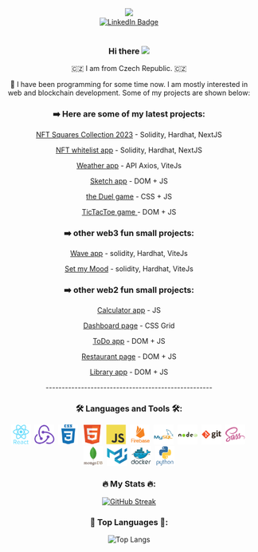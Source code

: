 <div align="center">
  <div id="header" align="center">
    <img src="https://media.giphy.com/media/RbDKaczqWovIugyJmW/giphy.gif" width="150"/>
  </div>
  <div id="badges" align="center">
    <a href="https://www.linkedin.com/in/hoang-le-cfa-808b6224/)">
      <img src="https://img.shields.io/badge/LinkedIn-blue?style=for-the-badge&logo=linkedin&logoColor=white" alt="LinkedIn Badge"/>
    </a>
  </div>
  <img src="https://komarev.com/ghpvc/?username=HoangLe87&style=flat-square&color=blue" alt=""/>
  <div><div>
</div>

<h3> Hi there <img src="https://media.giphy.com/media/hvRJCLFzcasrR4ia7z/giphy.gif" width="30px"/> </h3>

🇨🇿 I am from Czech Republic. 🇨🇿

🔭 I have been programming for some time now. I am mostly interested in web and blockchain development. Some of my projects are shown below:

### ➡️ Here are some of my latest projects:
<div>
    <p><a href="https://celebs-nft-2023-collection-4l57.vercel.app/">NFT Squares Collection 2023</a> - Solidity, Hardhat, NextJS</p>
    <p><a href="https://nft-whitelist-pgvhtou86-hoangle87.vercel.app/">NFT whitelist app</a> - Solidity, Hardhat, NextJS</p>
    <p><a href="https://hoangle87.github.io/WeatherApp/">Weather app</a> - API Axios, ViteJs</p>
    <p><a href="https://hoangle87.github.io/TheOdinProject/FOUNDATIONS/EtchASketch/index.html">Sketch app</a> - DOM + JS</p>
    <p><a href="https://hoangle87.github.io/TheOdinProject/FOUNDATIONS/rockPaperScissors-remake/index.html"> the Duel game</a> - CSS + JS</p>
    <p><a href="https://hoangle87.github.io/TheOdinProject/INTERMEDIATE/ticTacToe/index.html">TicTacToe game </a>- DOM + JS</p>
</div>

### ➡️ other web3 fun small projects:
<div>
    <p><a href="https://hoangle87.github.io/wavePortal/">Wave app</a> - solidity, Hardhat, ViteJs</p>
   <p><a href="https://hoangle87.github.io/CryptoApp/">Set my Mood</a> - solidity, Hardhat, ViteJs</p>
</div>

### ➡️ other web2 fun small projects:
<div>
  <p><a href="https://hoangle87.github.io/TheOdinProject/FOUNDATIONS/TheCalculator/index.html">Calculator app</a> - JS</p>
  <p><a href="https://hoangle87.github.io/TheOdinProject/INTERMEDIATE/dashboard/dist/index.html">Dashboard page</a> - CSS Grid</p>
  <p><a href="https://hoangle87.github.io/TheOdinProject/JAVASCRIPT/toDoApp/dist/index.html">ToDo app</a> - DOM + JS</p>
  <p><a href="https://hoangle87.github.io/TheOdinProject/INTERMEDIATE/restaurantPage/dist/index.html">Restaurant page</a> - DOM + JS</p>
  <p><a href="https://hoangle87.github.io/TheOdinProject/INTERMEDIATE/library/index.html">Library app</a> - DOM + JS</p>
</div>
----------------------------------------------------
 
<div align="center">
  
### :hammer_and_wrench: Languages and Tools :hammer_and_wrench::
<div>
  <img src="https://github.com/devicons/devicon/blob/master/icons/react/react-original-wordmark.svg" title="React" alt="React" width="40" height="40"/>&nbsp;
  <img src="https://github.com/devicons/devicon/blob/master/icons/redux/redux-original.svg" title="Redux" alt="Redux " width="40" height="40"/>&nbsp;
  <img src="https://github.com/devicons/devicon/blob/master/icons/css3/css3-plain-wordmark.svg"  title="CSS3" alt="CSS" width="40" height="40"/>&nbsp;
  <img src="https://github.com/devicons/devicon/blob/master/icons/html5/html5-original.svg" title="HTML5" alt="HTML" width="40" height="40"/>&nbsp;
  <img src="https://github.com/devicons/devicon/blob/master/icons/javascript/javascript-original.svg" title="JavaScript" alt="JavaScript" width="40" height="40"/>&nbsp;
  <img src="https://github.com/devicons/devicon/blob/master/icons/firebase/firebase-plain-wordmark.svg" title="Firebase" alt="Firebase" width="40" height="40"/>&nbsp;
  <img src="https://github.com/devicons/devicon/blob/master/icons/mysql/mysql-original-wordmark.svg" title="MySQL"  alt="MySQL" width="40" height="40"/>&nbsp;
  <img src="https://github.com/devicons/devicon/blob/master/icons/nodejs/nodejs-original-wordmark.svg" title="NodeJS" alt="NodeJS" width="40" height="40"/>&nbsp;
  <img src="https://github.com/devicons/devicon/blob/master/icons/git/git-original-wordmark.svg" title="Git" **alt="Git" width="40" height="40"/>&nbsp;
  <img src="https://github.com/devicons/devicon/blob/master/icons/sass/sass-original.svg" title="sass" **alt="sass" width="40" height="40"/>&nbsp;
  <img src="https://github.com/devicons/devicon/blob/master/icons/mongodb/mongodb-original-wordmark.svg" title="mongodb" **alt="mongodb" width="40" height="40"/>&nbsp;
  <img src="https://github.com/devicons/devicon/blob/master/icons/materialui/materialui-original.svg" title="materialui" **alt="materialui" width="40" height="40"/>&nbsp;
  <img src="https://github.com/devicons/devicon/blob/master/icons/docker/docker-original-wordmark.svg" title="docker" **alt="docker" width="40" height="40"/>&nbsp;
  <img src="https://github.com/devicons/devicon/blob/master/icons/python/python-original-wordmark.svg" title="python" **alt="python" width="40" height="40"/>
</div>

### :fire: My Stats :fire::
[![GitHub Streak](http://github-readme-streak-stats.herokuapp.com?user=HoangLe87&theme=dark&background=000000)](https://git.io/streak-stats)

### 🥇 Top Languages 🥇:
![Top Langs](https://github-readme-stats.vercel.app/api/top-langs/?username=HoangLe87&layout=compact&theme=vision-friendly-dark)
</div>
